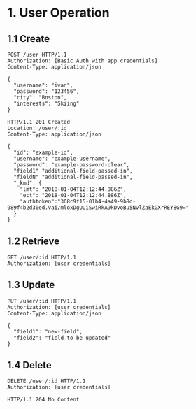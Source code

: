 # 1. User Operation

## 1.1 Create

```HTTP Request
POST /user HTTP/1.1
Authorization: [Basic Auth with app credentials]
Content-Type: application/json

{
  "username": "ivan",
  "password": "123456",
  "city": "Boston",
  "interests": "Skiing"
}
```

```HTTP Respond
HTTP/1.1 201 Created
Location: /user/:id
Content-Type: application/json

{
  "id": "example-id",
  "username": "example-username",
  "password": "example-password-clear",
  "field1" "additional-field-passed-in",
  "fieldN" "additional-field-passed-in",
  "_kmd": {
    "lmt": "2018-01-04T12:12:44.886Z",
    "ect": "2018-01-04T12:12:44.886Z",
    "authtoken":"368c9f15-01b4-4a49-9b8d-989f4b2d30ed.Vai/mloxDgUUiSwiRkA9kDvoBu5NvlZaEkGXrREY8G9="
  }
}
```

## 1.2 Retrieve

```HTTP Request
GET /user/:id HTTP/1.1
Authorization: [user credentials]
```

## 1.3 Update

```HTTP Request
PUT /user/:id HTTP/1.1
Authorization: [user credentials]
Content-Type: application/json

{
  "field1": "new-field",
  "field2": "field-to-be-updated"
}
```

## 1.4 Delete

```HTTP request
DELETE /user/:id HTTP/1.1
Authorization: [user credentials]
```

```HTTP response
HTTP/1.1 204 No Content
```
